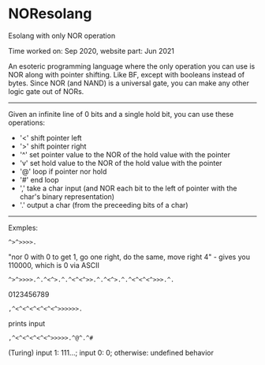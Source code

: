# NOResolang
Esolang with only NOR operation

Time worked on: Sep 2020, website part: Jun 2021

An esoteric programming language where the only operation you can use is NOR along with pointer shifting. Like BF, except with booleans instead of bytes. Since NOR (and NAND) is a universal gate, you can make any other logic gate out of NORs.

- - -

Given an infinite line of 0 bits and a single hold bit, you can use these operations:

* '<' shift pointer left
* '>' shift pointer right
* '^' set pointer value to the NOR of the hold value with the pointer
* 'v' set hold value to the NOR of the hold value with the pointer
* '@' loop if pointer nor hold
* '#' end loop
* ',' take a char input (and NOR each bit to the left of pointer with the char's binary representation)
* '.' output a char (from the preceeding bits of a char)

- - -

Exmples:

`^>^>>>>.`

"nor 0 with 0 to get 1, go one right, do the same, move right 4" - gives you 110000, which is 0 via ASCII

`^>^>>>>.^.^<^>.^.^<^<^>>.^.^<^>.^.^<^<^<^>>>.^.`

0123456789

`,^<^<^<^<^<^<^>>>>>>.`

prints input

`,^<^<^<^<^<^>>>>>.^@^.^#`

(Turing) input 1: 111...; input 0: 0; otherwise: undefined behavior

